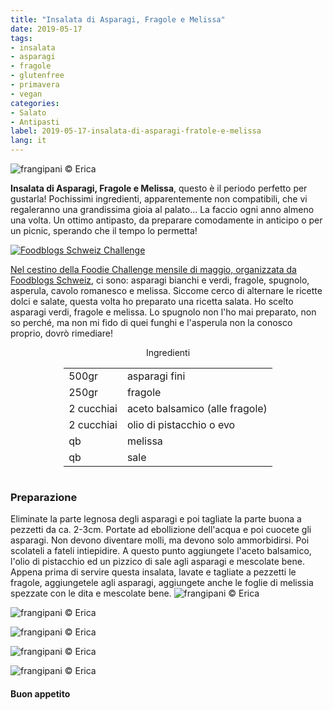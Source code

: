 ```yaml
---
title: "Insalata di Asparagi, Fragole e Melissa"
date: 2019-05-17
tags:
- insalata
- asparagi
- fragole
- glutenfree
- primavera
- vegan
categories:
- Salato
- Antipasti
label: 2019-05-17-insalata-di-asparagi-fratole-e-melissa
lang: it 
---
```

![](header.jpeg "frangipani © Erica")

**Insalata di Asparagi, Fragole e Melissa**, questo è il periodo perfetto per gustarla! Pochissimi ingredienti, apparentemente non compatibili, che vi regaleranno una grandissima gioia al palato... La faccio ogni anno almeno una volta. Un ottimo antipasto, da preparare comodamente in anticipo o per un picnic, sperando che il tempo lo permetta! 

<a href="https://www.foodblogs-schweiz.ch/challenge/" target="_blank" rel="noreferrer noopener">
<img src="https://www.foodblogs-schweiz.ch/wp-content/uploads/2019/04/Foodblogs-Schweiz-Banner-Mai.png" alt="Foodblogs Schweiz Challenge" class="wp-image-452 ignore-gallery-item"/>

Nel cestino della Foodie Challenge mensile di maggio, organizzata da <a href="https://www.foodblogs-schweiz.ch" target="_blank">Foodblogs Schweiz</a>, ci sono: asparagi bianchi e verdi, fragole, spugnolo, asperula, cavolo romanesco e melissa. Siccome cerco di alternare le ricette dolci e salate, questa volta ho preparato una ricetta salata. Ho scelto asparagi verdi, fragole e melissa. Lo spugnolo non l'ho mai preparato, non so perché, ma non mi fido di quei funghi e l'asperula non la conosco proprio, dovrò rimediare!

<div id="wrapper" style="text-align: center">
  <div id="yourdiv" style="display: inline-block;">
    <div class="ingredients" itemscope itemtype="http://schema.org/Recipe">
      <span itemprop="name" style="display:none;">Insalata di Asparagi, Fragole e Melissa</span>
      <span itemprop="recipeCategory" style="display:none;">Salato</span>
      <img itemprop="image" style="display:none;" class="ignore-gallery-item" src="header.jpeg"/>
      <span itemprop="author" style="display:none;">Erica Raiano</span>
      <span itemprop="description" style="display:none;">Insalata di Asparagi, Fragole e Melissa, questo è il periodo perfetto per gustarla! Pochissimi ingredienti, apparentemente non compatibili, che vi regaleranno una grandissima gioia al palato.</span>
      <div class="ingredients-title">Ingredienti</div>
      <table>
        <tbody>
          <tr itemprop="recipeIngredient">
            <td>500gr</td>
            <td>asparagi fini</td>
          </tr>
          <tr itemprop="recipeIngredient">
            <td>250gr</td>
            <td>fragole</td>
          </tr>
          <tr itemprop="recipeIngredient">
            <td>2 cucchiai</td>
            <td>aceto balsamico (alle fragole)</td>
          </tr>
          <tr itemprop="recipeIngredient">
            <td>2 cucchiai</td>
            <td>olio di pistacchio o evo</td>
          </tr>
          <tr itemprop="recipeIngredient">
            <td>qb</td>
            <td>melissa</td>
          </tr>
          <tr itemprop="recipeIngredient">
            <td>qb</td>
            <td>sale</td>    
          </tr>
        </tbody>
      </table>
    </div>
  </div>
</div>


<h3>
	<font color="grey">
		<i class="fa-solid fa-gears"></i>
	</font> Preparazione
</h3>

Eliminate la parte legnosa degli asparagi e poi tagliate la parte buona a pezzetti da ca. 2-3cm. Portate ad ebollizione dell'acqua e poi cuocete gli asparagi. Non devono diventare molli, ma devono solo ammorbidirsi. Poi scolateli a fateli intiepidire. A questo punto aggiungete l'aceto balsamico, l'olio di pistacchio ed un pizzico di sale agli asparagi e mescolate bene. Appena prima di servire questa insalata, lavate e tagliate a pezzetti le fragole, aggiungetele agli asparagi, aggiungete anche le foglie di melissia spezzate con le dita e mescolate bene.
![](risultato1.jpeg "frangipani © Erica")

![](risultato2.jpeg "frangipani © Erica")

![](risultato3.jpeg "frangipani © Erica")

![](risultato4.jpeg "frangipani © Erica")

![](risultato5.jpeg "frangipani © Erica")

<h4>Buon appetito
  <font color="red">
    <i class="fa-regular fa-face-smile"></i>
  </font>
</h4>
